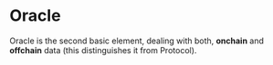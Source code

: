 # Oracle

Oracle is the second basic element, dealing with both, **onchain** and **offchain** data (this distinguishes it from Protocol).
